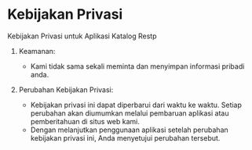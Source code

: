 # Kebijakan Privasi

Kebijakan Privasi untuk Aplikasi Katalog Restp

1. Keamanan:

   - Kami tidak sama sekali meminta dan menyimpan informasi pribadi anda.

2. Perubahan Kebijakan Privasi:
   - Kebijakan privasi ini dapat diperbarui dari waktu ke waktu. Setiap perubahan akan diumumkan melalui pembaruan aplikasi atau pemberitahuan di situs web kami.
   - Dengan melanjutkan penggunaan aplikasi setelah perubahan kebijakan privasi ini, Anda menyetujui perubahan tersebut.
